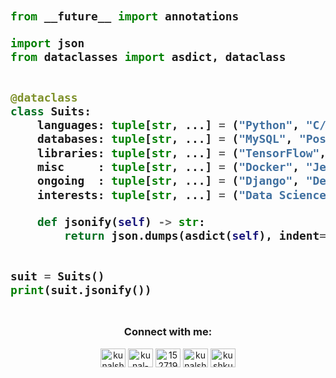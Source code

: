 <!-- Zero width character is used to put extra blank lines before and after code -->

<h2>
    
```python
​
from __future__ import annotations

import json
from dataclasses import asdict, dataclass


@dataclass
class Suits:
    languages: tuple[str, ...] = ("Python", "C/C++", "JavaScript", "little idea about others too")
    databases: tuple[str, ...] = ("MySQL", "PostgreSQL","Cassandraa")
    libraries: tuple[str, ...] = ("TensorFlow", "Pandas, Numpy", "PyTorch", "OpenCV")
    misc     : tuple[str, ...] = ("Docker", "Jenkins", "Github", "AWS")
    ongoing  : tuple[str, ...] = ("Django", "Deep Learning", "Cognitive Analytics")
    interests: tuple[str, ...] = ("Data Science", "AI", "FinTech", "Consulting", "Space Tech.")

    def jsonify(self) -> str:
        return json.dumps(asdict(self), indent=4)


suit = Suits()
print(suit.jsonify())
​
```
</h2>


<h3 align="center">Connect with me:</h3>
<div color: white>
 <p align="center">
<a href="https://twitter.com/kunalsh23552206" target="blank"><img align="center" src="https://cdn.jsdelivr.net/npm/simple-icons@3.0.1/icons/twitter.svg" alt="kunalsh23552206" height="30" width="40" /></a>
<a href="https://linkedin.com/in/kunal-sharma-469962166/" target="blank"><img align="center" src="https://cdn.jsdelivr.net/npm/simple-icons@3.0.1/icons/linkedin.svg" alt="kunal-sharma-469962166/" height="30" width="40" /></a>
<a href="https://stackoverflow.com/users/15271953/kunal-sharma?tab=profile" target="blank"><img align="center" src="https://cdn.jsdelivr.net/npm/simple-icons@3.0.1/icons/stackoverflow.svg" alt="15271953/kunal-sharma?tab=profile" height="30" width="40" /></a>
<a href="https://kaggle.com/kunalsharma88" target="blank"><img align="center" src="https://cdn.jsdelivr.net/npm/simple-icons@3.0.1/icons/kaggle.svg" alt="kunalsharma88" height="30" width="40" /></a>
<a href="https://auth.geeksforgeeks.org/user/kushkunal077" target="blank"><img align="center" src="https://cdn.jsdelivr.net/npm/simple-icons@3.0.1/icons/geeksforgeeks.svg" alt="kushkunal077" height="30" width="40" /></a>
</p>
</div>
